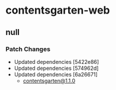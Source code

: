# contentsgarten-web

## null

### Patch Changes

- Updated dependencies [5422e86]
- Updated dependencies [574962d]
- Updated dependencies [6a26671]
  - contentsgarten@1.1.0
